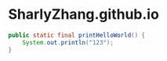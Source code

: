 # SharlyZhang.github.io

```java
public static final printHelloWorld() {
    System.out.println("123");
}
```